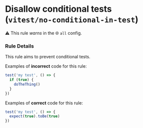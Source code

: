 # Disallow conditional tests (`vitest/no-conditional-in-test`)

⚠️ This rule _warns_ in the 🌐 `all` config.

<!-- end auto-generated rule header -->

### Rule Details

This rule aims to prevent conditional tests.

Examples of **incorrect** code for this rule:

```js
test('my test', () => {
  if (true) {
    doTheThing()
  }
})
```

Examples of **correct** code for this rule:

```js
test('my test', () => {
  expect(true).toBe(true)
})
```
